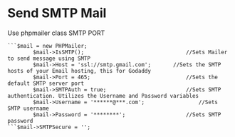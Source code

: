 # Send SMTP Mail
Use phpmailer class
SMTP PORT

```Sample Code in smtp
```$mail = new PHPMailer;
		$mail->IsSMTP();								//Sets Mailer to send message using SMTP
		$mail->Host = 'ssl://smtp.gmail.com';		//Sets the SMTP hosts of your Email hosting, this for Godaddy
		$mail->Port = 465;								//Sets the default SMTP server port
		$mail->SMTPAuth = true;							//Sets SMTP authentication. Utilizes the Username and Password variables
		$mail->Username = '******@***.com';					//Sets SMTP username
		$mail->Password = '********';					//Sets SMTP password
```$mail->SMTPSecure = '';			
   
